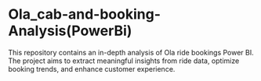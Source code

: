 # Ola_cab-and-booking-Analysis(PowerBi)
This repository contains an in-depth analysis of Ola ride bookings Power BI. The project aims to extract meaningful insights from ride data, optimize booking trends, and enhance customer experience.		
